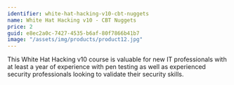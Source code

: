 ```yaml
---
identifier: white-hat-hacking-v10-cbt-nuggets
name: White Hat Hacking v10 - CBT Nuggets
price: 2
guid: e8ec2a0c-7427-4535-b6af-80f7866b41b7
image: "/assets/img/products/product12.jpg"
---
```


This White Hat Hacking v10 course is valuable for new IT professionals with at least a year of experience with pen testing as well as experienced security professionals looking to validate their security skills.